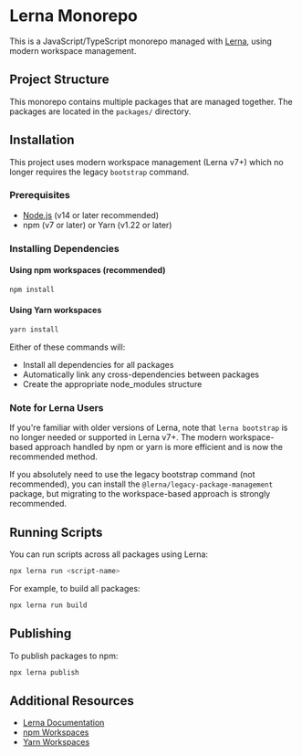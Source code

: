 # Lerna Monorepo

This is a JavaScript/TypeScript monorepo managed with [Lerna](https://lerna.js.org/), using modern workspace management.

## Project Structure

This monorepo contains multiple packages that are managed together. The packages are located in the `packages/` directory.

## Installation

This project uses modern workspace management (Lerna v7+) which no longer requires the legacy `bootstrap` command.

### Prerequisites

- [Node.js](https://nodejs.org/) (v14 or later recommended)
- npm (v7 or later) or Yarn (v1.22 or later)

### Installing Dependencies

#### Using npm workspaces (recommended)

```bash
npm install
```

#### Using Yarn workspaces

```bash
yarn install
```

Either of these commands will:
- Install all dependencies for all packages
- Automatically link any cross-dependencies between packages
- Create the appropriate node_modules structure

### Note for Lerna Users

If you're familiar with older versions of Lerna, note that `lerna bootstrap` is no longer needed or supported in Lerna v7+. The modern workspace-based approach handled by npm or yarn is more efficient and is now the recommended method.

If you absolutely need to use the legacy bootstrap command (not recommended), you can install the `@lerna/legacy-package-management` package, but migrating to the workspace-based approach is strongly recommended.

## Running Scripts

You can run scripts across all packages using Lerna:

```bash
npx lerna run <script-name>
```

For example, to build all packages:

```bash
npx lerna run build
```

## Publishing

To publish packages to npm:

```bash
npx lerna publish
```

## Additional Resources

- [Lerna Documentation](https://lerna.js.org/)
- [npm Workspaces](https://docs.npmjs.com/cli/v7/using-npm/workspaces)
- [Yarn Workspaces](https://classic.yarnpkg.com/en/docs/workspaces/)

